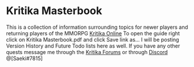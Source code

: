# Kritika Masterbook
This is a collection of information surrounding topics for newer players and returning players of the MMORPG [Kritika Online](https://kritika.enmasse.com/) 
To open the guide right click on Kritika Masterbook.pdf and click Save link as... I will be posting Version History and Future Todo lists here as well.
If you have any other quests message me through the [Kritika Forums](https://forums.enmasse.com/kritika/profile/Saekii) or through [Discord](https://discordapp.com/) @[Saeki#7815] 
